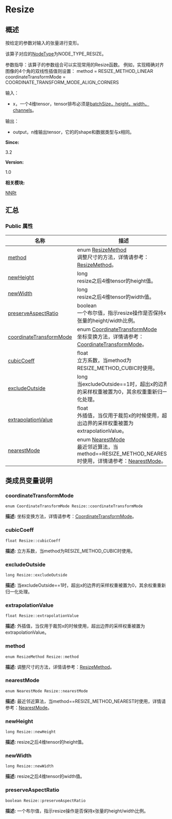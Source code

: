 # Resize


## 概述

按给定的参数对输入的张量进行变形。

该算子对应的[NodeType](_n_n_rt.md#nodetype)为NODE_TYPE_RESIZE。

参数指导：该算子的参数组合可以实现常用的Resize函数。 例如，实现精确对齐图像的4个角的双线性插值则设置： method = RESIZE_METHOD_LINEAR coordinateTransformMode = COORDINATE_TRANSFORM_MODE_ALIGN_CORNERS

输入：

- x，一个4维tensor，tensor排布必须是[batchSize，height，width，channels](NHWC)。

输出：

- output，n维输出tensor，它的的shape和数据类型与x相同。

**Since:**

3.2

**Version:**

1.0

**相关模块:**

[NNRt](_n_n_rt.md)


## 汇总


### Public 属性

  | 名称 | 描述 | 
| -------- | -------- |
| [method](#method) | enum&nbsp;[ResizeMethod](_n_n_rt.md#resizemethod)<br/>调整尺寸的方法，详情请参考：[ResizeMethod](_n_n_rt.md#resizemethod)。&nbsp; | 
| [newHeight](#newheight) | long<br/>resize之后4维tensor的height值。&nbsp; | 
| [newWidth](#newwidth) | long<br/>resize之后4维tensor的width值。&nbsp; | 
| [preserveAspectRatio](#preserveaspectratio) | boolean<br/>一个布尔值，指示resize操作是否保持x张量的height/width比例。&nbsp; | 
| [coordinateTransformMode](#coordinatetransformmode) | enum&nbsp;[CoordinateTransformMode](_n_n_rt.md#coordinatetransformmode)<br/>坐标变换方法，详情请参考：[CoordinateTransformMode](_n_n_rt.md#coordinatetransformmode)。&nbsp; | 
| [cubicCoeff](#cubiccoeff) | float<br/>立方系数，当method为RESIZE_METHOD_CUBIC时使用。&nbsp; | 
| [excludeOutside](#excludeoutside) | long<br/>当excludeOutside==1时，超出x的边界的采样权重被置为0，其余权重重新归一化处理。&nbsp; | 
| [extrapolationValue](#extrapolationvalue) | float<br/>外插值，当仅用于裁剪x的时候使用，超出边界的采样权重被置为extrapolationValue。&nbsp; | 
| [nearestMode](#nearestmode) | enum&nbsp;[NearestMode](_n_n_rt.md#nearestmode)<br/>最近邻近算法，当method==RESIZE_METHOD_NEAREST时使用，详情请参考：[NearestMode](_n_n_rt.md#nearestmode)。&nbsp; | 


## 类成员变量说明


### coordinateTransformMode

  
```
enum CoordinateTransformMode Resize::coordinateTransformMode
```
**描述:**
坐标变换方法，详情请参考：[CoordinateTransformMode](_n_n_rt.md#coordinatetransformmode)。


### cubicCoeff

  
```
float Resize::cubicCoeff
```
**描述:**
立方系数，当method为RESIZE_METHOD_CUBIC时使用。


### excludeOutside

  
```
long Resize::excludeOutside
```
**描述:**
当excludeOutside==1时，超出x的边界的采样权重被置为0，其余权重重新归一化处理。


### extrapolationValue

  
```
float Resize::extrapolationValue
```
**描述:**
外插值，当仅用于裁剪x的时候使用，超出边界的采样权重被置为extrapolationValue。


### method

  
```
enum ResizeMethod Resize::method
```
**描述:**
调整尺寸的方法，详情请参考：[ResizeMethod](_n_n_rt.md#resizemethod)。


### nearestMode

  
```
enum NearestMode Resize::nearestMode
```
**描述:**
最近邻近算法，当method==RESIZE_METHOD_NEAREST时使用，详情请参考：[NearestMode](_n_n_rt.md#nearestmode)。


### newHeight

  
```
long Resize::newHeight
```
**描述:**
resize之后4维tensor的height值。


### newWidth

  
```
long Resize::newWidth
```
**描述:**
resize之后4维tensor的width值。


### preserveAspectRatio

  
```
boolean Resize::preserveAspectRatio
```
**描述:**
一个布尔值，指示resize操作是否保持x张量的height/width比例。
